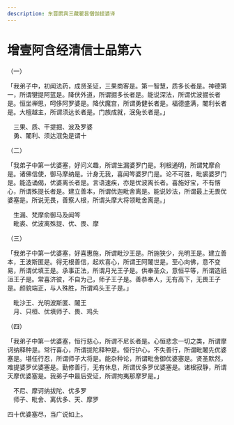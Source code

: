 ```yaml
---
description: 东晋罽宾三藏瞿昙僧伽提婆译
---
```


# 增壹阿含经清信士品第六



（一）

「我弟子中，初闻法药，成贤圣证，三果商客是。第一智慧，质多长者是。神德第一，所谓犍提阿蓝是。降伏外道，所谓掘多长者是。能说深法，所谓优波掘长者是。恒坐禅思，呵侈阿罗婆是。降伏魔宫，所谓勇健长者是。福德盛满，闍利长者是。大檀越主，所谓须达长者是。门族成就，泯兔长者是。」

　三果、质、干提掘、波及罗婆\
　勇、闍利、须达泯兔是谓十

（二）

「我弟子中第一优婆塞，好问义趣，所谓生漏婆罗门是。利根通明，所谓梵摩俞是。诸佛信使，御马摩纳是。计身无我，喜闻笒婆罗门是。论不可胜，毗裘婆罗门是。能造诵偈，优婆离长者是。言语速疾，亦是优波离长者。喜施好宝，不有悋心，所谓殊提长者是。建立善本，所谓优迦毗舍离是。能说妙法，所谓最上无畏优婆塞是。所说无畏，善察人根，所谓头摩大将领毗舍离是。」

　生漏、梵摩俞御马及闻笒\
　毗裘、优波离殊提、优、畏、摩

（三）

「我弟子中第一优婆塞，好喜惠施，所谓毗沙王是。所施狭少，光明王是。建立善本，王波斯匿是。得无根善信，起欢喜心，所谓王阿闍世是。至心向佛，意不变易，所谓优填王是。承事正法，所谓月光王子是。供奉圣众，意恒平等，所谓造祇洹王子是。常喜济彼，不自为己，师子王子是。善恭奉人，无有高下，无畏王子是。颜貌端正，与人殊胜，所谓鸡头王子是。」

　毗沙王、光明波斯匿、闍王\
　月、只桓、优填师子、畏、鸡头

（四）

「我弟子中第一优婆塞，恒行慈心，所谓不尼长者是。心恒悲念一切之类，所谓摩诃纳释种是。常行喜心，所谓拔陀释种是。恒行护心，不失善行，所谓毗闍先优婆塞是。堪任行忍，所谓师子大将是。能杂种论，所谓毗舍御优婆塞是。贤圣默然，难提婆罗优婆塞是。勤修善行，无有休息，所谓优多罗优婆塞是。诸根寂静，所谓天摩优婆塞是。我弟子中最后受证，所谓拘夷那摩罗是。」

　不尼、摩诃纳拔陀、优多罗\
　师子、毗舍、离优多、天、摩罗

四十优婆塞尽，当广说如上。
